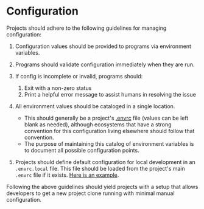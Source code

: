# Configuration

Projects should adhere to the following guidelines for managing configuration:

1. Configuration values should be provided to programs via environment variables.

1. Programs should validate configuration immediately when they are run.

1. If config is incomplete or invalid, programs should:

   1. Exit with a non-zero status
   1. Print a helpful error message to assist humans in resolving the issue

1. All environment values should be cataloged in a single location.

   - This should generally be a project's [.envrc](../command-line-tools/direnv) file (values can be left blank as needed), although ecosystems that have a strong convention for this configuration living elsewhere should follow that convention.
   - The purpose of maintaining this catalog of environment variables is to document all possible configuration points.

1. Projects should define default configuration for local development in an `.envrc.local` file. This file should be loaded from the project's main `.envrc` file if it exists. [Here is an example](https://github.com/CMSgov/easi-app/blob/master/.envrc#L77-L80).

Following the above guidelines should yield projects with a setup that allows developers to get a new project clone running with minimal manual configuration.
